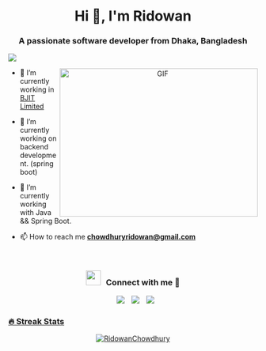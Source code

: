 <h1 align="center">Hi 👋, I'm 
Ridowan</h1>
<h3 align="center">A passionate software developer from Dhaka, Bangladesh</h3>

![](https://komarev.com/ghpvc/?username=RidowanChowdhury)

<a target="_blank" align="center">
  <img align="right" top="500" height="300" width="400" alt="GIF" src="https://media.giphy.com/media/SWoSkN6DxTszqIKEqv/giphy.gif">
</a>

- 🔭 I’m currently working in <a href="https://bjitgroup.com/" target="blank">BJIT Limited</a>

- 🌱 I’m currently working on backend development. (spring boot)


- 🌱 I’m currently working with Java && Spring Boot.


- 📫 How to reach me **chowdhuryridowan@gmail.com**

<br/>
<h3 align="center" > <img src="https://media.giphy.com/media/iY8CRBdQXODJSCERIr/giphy.gif" width="30" height="30" style="margin-right: 10px;">Connect with me 🤝 </h3>

<p align="center">

 <div align="center"  class="icons-social" style="margin-left: 10px;">
        <a style="margin-left: 10px;"  target="_blank" href="https://www.linkedin.com/in/md-ridowan-chowdhury-a368b3138/">
			<img src="https://img.icons8.com/doodle/40/000000/linkedin--v2.png"></a>
        <a style="margin-left: 10px;" target="_blank" href="https://github.com/RidowanChowdhury">
		<img src="https://img.icons8.com/doodle/40/000000/github--v1.png"></a>
		<a style="margin-left: 10px;" target="_blank" href="https://stackoverflow.com/users/5484873/ridwan?tab=profile">
				<img src="https://img.icons8.com/external-tal-revivo-color-tal-revivo/40/000000/external-stack-overflow-is-a-question-and-answer-site-for-professional-logo-color-tal-revivo.png"></a>
	   <a style="margin-left: 10px;" target="_blank" href="https://dev.to/100rabhcsmc">
      </div>

</p>

### 🔥 Streak Stats
<p align="center"><img src="https://github-readme-streak-stats.herokuapp.com/?user=RidowanChowdhury&theme=algolia" alt="RidowanChowdhury" /></p>

<br>
<br>
